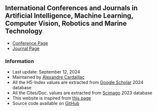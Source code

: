 ## International Conferences and Journals in Artificial Intelligence, Machine Learning, Computer Vision, Robotics and Marine Technology
* [Conference Page](https://alexcardaillac.github.io/top_conferences/conferences.html)
* [Journal Page](https://alexcardaillac.github.io/top_conferences/journals.html)

### Information
* Last update: September 12, 2024
* Maintained by [Alexandre Cardaillac](https://www.sydney.edu.au/engineering/about/our-people/academic-staff/alexandre-cardaillac.html)
* All the H5-Index values are extracted from [Google Scholar](https://scholar.google.com/citations?view_op=top_venues&hl=en) 2024 database
* All the Cites/Doc. values are extracted from [Scimago](https://www.scimagojr.com/) 2023 database
* This website is inspired from [this page](https://jackietseng.github.io/conference_call_for_paper/conferences.html)
* Source code available on [GitHub](https://github.com/AlexCardaillac/top_conferences)